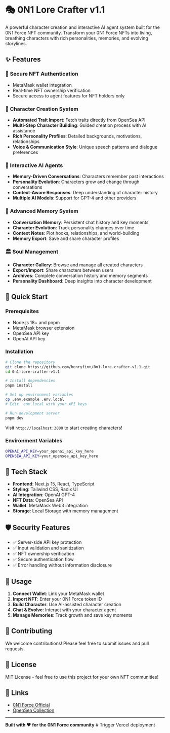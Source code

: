 # 🎭 0N1 Lore Crafter v1.1

A powerful character creation and interactive AI agent system built for the 0N1 Force NFT community. Transform your 0N1 Force NFTs into living, breathing characters with rich personalities, memories, and evolving storylines.

## ✨ Features

### 🔐 **Secure NFT Authentication**
- MetaMask wallet integration
- Real-time NFT ownership verification
- Secure access to agent features for NFT holders only

### 🎨 **Character Creation System**
- **Automated Trait Import**: Fetch traits directly from OpenSea API
- **Multi-Step Character Building**: Guided creation process with AI assistance
- **Rich Personality Profiles**: Detailed backgrounds, motivations, relationships
- **Voice & Communication Style**: Unique speech patterns and dialogue preferences

### 🤖 **Interactive AI Agents**
- **Memory-Driven Conversations**: Characters remember past interactions
- **Personality Evolution**: Characters grow and change through conversations
- **Context-Aware Responses**: Deep understanding of character history
- **Multiple AI Models**: Support for GPT-4 and other providers

### 🧠 **Advanced Memory System**
- **Conversation Memory**: Persistent chat history and key moments
- **Character Evolution**: Track personality changes over time
- **Context Notes**: Plot hooks, relationships, and world-building
- **Memory Export**: Save and share character profiles

### 🏛️ **Soul Management**
- **Character Gallery**: Browse and manage all created characters
- **Export/Import**: Share characters between users
- **Archives**: Complete conversation history and memory segments
- **Personality Dashboard**: Deep insights into character development

## 🚀 Quick Start

### Prerequisites
- Node.js 18+ and pnpm
- MetaMask browser extension
- OpenSea API key
- OpenAI API key

### Installation

```bash
# Clone the repository
git clone https://github.com/henryfinn/0n1-lore-crafter-v1.1.git
cd 0n1-lore-crafter-v1.1

# Install dependencies
pnpm install

# Set up environment variables
cp .env.example .env.local
# Edit .env.local with your API keys

# Run development server
pnpm dev
```

Visit `http://localhost:3000` to start creating characters!

### Environment Variables

```bash
OPENAI_API_KEY=your_openai_api_key_here
OPENSEA_API_KEY=your_opensea_api_key_here
```

## 🔧 Tech Stack

- **Frontend**: Next.js 15, React, TypeScript
- **Styling**: Tailwind CSS, Radix UI
- **AI Integration**: OpenAI GPT-4
- **NFT Data**: OpenSea API
- **Wallet**: MetaMask Web3 integration
- **Storage**: Local Storage with memory management

## 🛡️ Security Features

- ✅ Server-side API key protection
- ✅ Input validation and sanitization
- ✅ NFT ownership verification
- ✅ Secure authentication flow
- ✅ Error handling without information disclosure

## 📱 Usage

1. **Connect Wallet**: Link your MetaMask wallet
2. **Import NFT**: Enter your 0N1 Force token ID
3. **Build Character**: Use AI-assisted character creation
4. **Chat & Evolve**: Interact with your character agent
5. **Manage Memories**: Track growth and save key moments

## 🤝 Contributing

We welcome contributions! Please feel free to submit issues and pull requests.

## 📄 License

MIT License - feel free to use this project for your own NFT communities!

## 🔗 Links

- [0N1 Force Official](https://0n1force.com)
- [OpenSea Collection](https://opensea.io/collection/0n1-force)

---

**Built with ❤️ for the 0N1 Force community** # Trigger Vercel deployment
